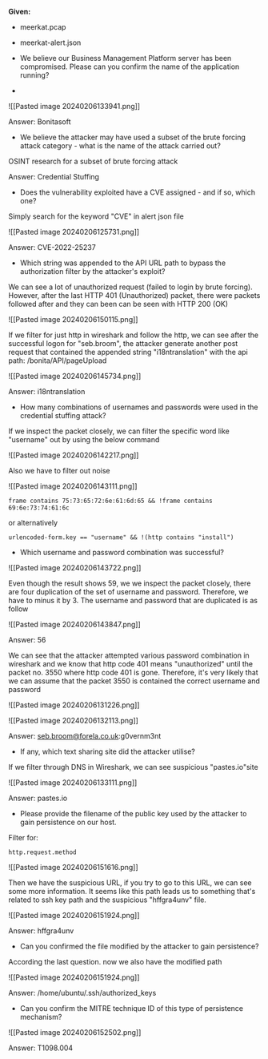 **Given:**
- meerkat.pcap
- meerkat-alert.json







- We believe our Business Management Platform server has been compromised. Please can you confirm the name of the application running?
-
![[Pasted image 20240206133941.png]]


Answer: Bonitasoft

- We believe the attacker may have used a subset of the brute forcing attack category - what is the name of the attack carried out?

OSINT research for a subset of brute forcing attack

Answer: Credential Stuffing


- Does the vulnerability exploited have a CVE assigned - and if so, which one?

Simply search for the keyword "CVE" in alert json file

![[Pasted image 20240206125731.png]]


Answer: CVE-2022-25237

- Which string was appended to the API URL path to bypass the authorization filter by the attacker's exploit?


We can see a lot of unauthorized request (failed to login by brute forcing). However,  after the last HTTP 401 (Unauthorized) packet, there were packets followed after and they can been can be seen with HTTP 200 (OK)

![[Pasted image 20240206150115.png]]


If we filter for just http in wireshark and follow the http, we can see after the successful logon for "seb.broom", the attacker generate another post request that contained the appended string "i18ntranslation" with the api path: /bonita/API/pageUpload

![[Pasted image 20240206145734.png]]

Answer: i18ntranslation

- How many combinations of usernames and passwords were used in the credential stuffing attack?


If we inspect the packet closely, we can filter the specific word like "username" out by using the below command

![[Pasted image 20240206142217.png]]


Also we have to filter out noise

![[Pasted image 20240206143111.png]]

```
frame contains 75:73:65:72:6e:61:6d:65 && !frame contains 69:6e:73:74:61:6c

```
or alternatively

```
urlencoded-form.key == "username" && !(http contains "install")
```
- Which username and password combination was successful?



![[Pasted image 20240206143722.png]]

Even though the result shows 59, we we inspect the packet closely, there are four duplication of the set of username and password. Therefore, we have to minus it by 3. The username and password that are duplicated is as follow 

![[Pasted image 20240206143847.png]]

Answer: 56


We can see that the attacker attempted various password combination in wireshark and we know that http code 401 means "unauthorized" until the packet no. 3550 where http code 401 is gone. Therefore, it's very likely that we can assume that the packet 3550 is contained the correct username and password

![[Pasted image 20240206131226.png]]

![[Pasted image 20240206132113.png]]



Answer: seb.broom@forela.co.uk:g0vernm3nt


- If any, which text sharing site did the attacker utilise?

If we filter through DNS in Wireshark, we can see suspicious "pastes.io"site

![[Pasted image 20240206133111.png]]

Answer: pastes.io


- Please provide the filename of the public key used by the attacker to gain persistence on our host.

Filter for:
```
http.request.method
```

![[Pasted image 20240206151616.png]]


Then we have the suspicious URL, if you try to go to this URL, we can see some more information. It seems like this path leads us to something that's related to ssh key path and the suspicious "hffgra4unv" file.

![[Pasted image 20240206151924.png]]


Answer: hffgra4unv


- Can you confirmed the file modified by the attacker to gain persistence?

According the last question. now we also have the modified path

![[Pasted image 20240206151924.png]]

Answer: /home/ubuntu/.ssh/authorized_keys


- Can you confirm the MITRE technique ID of this type of persistence mechanism?

![[Pasted image 20240206152502.png]]


Answer: T1098.004
